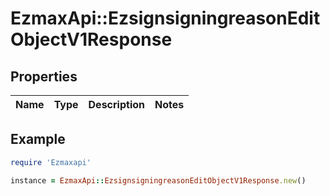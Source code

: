 # EzmaxApi::EzsignsigningreasonEditObjectV1Response

## Properties

| Name | Type | Description | Notes |
| ---- | ---- | ----------- | ----- |

## Example

```ruby
require 'Ezmaxapi'

instance = EzmaxApi::EzsignsigningreasonEditObjectV1Response.new()
```

